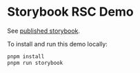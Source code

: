 # Storybook RSC Demo

See [published storybook](https://6578430567214463f1df4629-htkembgskw.chromatic.com/).

To install and run this demo locally:

```sh
pnpm install
pnpm run storybook
```
